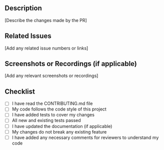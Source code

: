 ## Description

[Describe the changes made by the PR]

## Related Issues

[Add any related issue numbers or links]

## Screenshots or Recordings (if applicable)

[Add any relevant screenshots or recordings]

## Checklist

- [ ] I have read the CONTRIBUTING.md file
- [ ] My code follows the code style of this project
- [ ] I have added tests to cover my changes
- [ ] All new and existing tests passed
- [ ] I have updated the documentation (if applicable)
- [ ] My changes do not break any existing feature
- [ ] I have added any necessary comments for reviewers to understand my code
